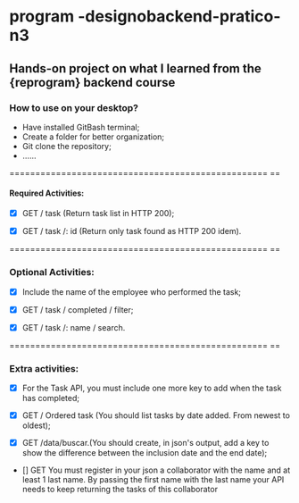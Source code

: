 # program -designobackend-pratico-n3

## Hands-on project on what I learned from the {reprogram} backend course

### How to use on your desktop?
- Have installed GitBash terminal;
- Create a folder for better organization;
- Git clone the repository;
- ......

================================================== ==

#### Required Activities:

- [x] GET / task (Return task list in HTTP 200);

- [x] GET / task /: id (Return only task found as HTTP 200 idem).

================================================== ==

### Optional Activities:

- [x] Include the name of the employee who performed the task;

- [x] GET / task / completed / filter;

- [x] GET / task /: name / search.

================================================== ==

### Extra activities:


- [x] For the Task API, you must include one more key to add when the task has completed;

- [x] GET / Ordered task (You should list tasks by date added. From newest to oldest);

- [x] GET /data/buscar.(You should create, in json's output, add a key to show the difference between the inclusion date and the end date);

- [] GET You must register in your json a collaborator with the name and at least 1 last name. By passing the first name with the last name your API needs to keep returning the tasks of this collaborator
